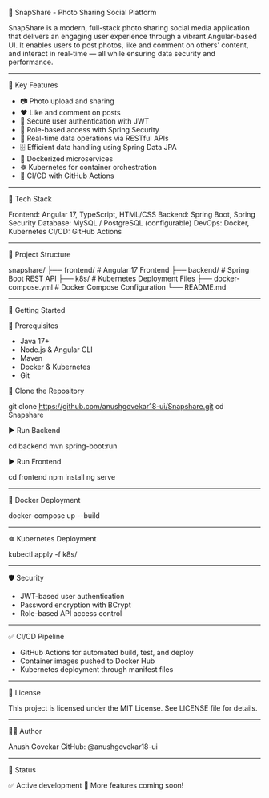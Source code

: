 
📸 SnapShare - Photo Sharing Social Platform

SnapShare is a modern, full-stack photo sharing social media application that delivers an engaging user experience through a vibrant Angular-based UI. It enables users to post photos, like and comment on others' content, and interact in real-time — all while ensuring data security and performance.

------------------------------------------------------------

🚀 Key Features

- 📷 Photo upload and sharing
- ❤️ Like and comment on posts
- 🔐 Secure user authentication with JWT
- 👤 Role-based access with Spring Security
- 📡 Real-time data operations via RESTful APIs
- 🗄️ Efficient data handling using Spring Data JPA
- 🐳 Dockerized microservices
- ☸️ Kubernetes for container orchestration
- 🔄 CI/CD with GitHub Actions

------------------------------------------------------------

🧰 Tech Stack

Frontend: Angular 17, TypeScript, HTML/CSS
Backend: Spring Boot, Spring Security
Database: MySQL / PostgreSQL (configurable)
DevOps: Docker, Kubernetes
CI/CD: GitHub Actions

------------------------------------------------------------

📁 Project Structure

snapshare/
├── frontend/               # Angular 17 Frontend
├── backend/                # Spring Boot REST API
├── k8s/                    # Kubernetes Deployment Files
├── docker-compose.yml      # Docker Compose Configuration
└── README.md

------------------------------------------------------------

🏁 Getting Started

🔧 Prerequisites

- Java 17+
- Node.js & Angular CLI
- Maven
- Docker & Kubernetes
- Git

🚨 Clone the Repository

git clone https://github.com/anushgovekar18-ui/Snapshare.git
cd Snapshare

▶️ Run Backend

cd backend
mvn spring-boot:run

▶️ Run Frontend

cd frontend
npm install
ng serve

------------------------------------------------------------

🐳 Docker Deployment

docker-compose up --build

------------------------------------------------------------

☸️ Kubernetes Deployment

kubectl apply -f k8s/

------------------------------------------------------------

🛡️ Security

- JWT-based user authentication
- Password encryption with BCrypt
- Role-based API access control

------------------------------------------------------------

✅ CI/CD Pipeline

- GitHub Actions for automated build, test, and deploy
- Container images pushed to Docker Hub
- Kubernetes deployment through manifest files

------------------------------------------------------------

📃 License

This project is licensed under the MIT License.
See LICENSE file for details.

------------------------------------------------------------

🙋‍♂️ Author

Anush Govekar
GitHub: @anushgovekar18-ui

------------------------------------------------------------

📌 Status

✅ Active development
🚀 More features coming soon!
